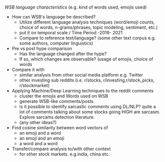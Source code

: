 *WSB language characteristics* (e.g. kind of words used, emojis used) 
  * How can WSB's language be described?
    - Utilize different language analysis techniques (word/emoji counts, choice of words, n-grams/phrases, topic modeling, sentiment, etc.)
    - put it on temporal scale / Time Period -2018- 2021
    - Compare to reference text/language? (some other text corpus e.g. some authors, computer linguistics)
  * Pre vs post hype comparison 
    - Has the language changed after the hype?
    - If so, which changes are observable? (usage of emojis, choice of words
  * Compare it with 
    - similar analysis from other social media platform e.g. Twitter
    - other investing sub reddits (i.e. r/stocks, r/investing,r/stock_picks, r/stockmarket)
  * Applying Machine/Deep Learning techniques to the reddit comments
    - cluster the emojis and Words used on WSB
    - generate WSB-like comments/posts
    - is it possible to identify sarcastic comments using DL/NLP? quite a lot of comments talking about some stocks going HIGH are sarcasm. Explore sarcams detection literature.
    - (any other ideas?)
  * Find cosine similarity between word vectors of
    - an emoji and a word
    - an emoji and an emoji
    - a word and a word 
  * Transfer/compare analysis to/with other context
    - for other stock markets. e.g.india, china etc.
